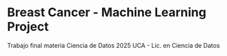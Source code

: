 # Breast Cancer - Machine Learning Project
Trabajo final materia Ciencia de Datos 2025 UCA - Lic. en Ciencia de Datos
